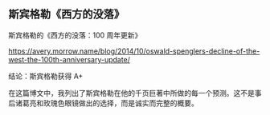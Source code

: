## 斯宾格勒《西方的没落》

斯宾格勒的《西方的没落：100 周年更新》

https://avery.morrow.name/blog/2014/10/oswald-spenglers-decline-of-the-west-the-100th-anniversary-update/

结论：斯宾格勒获得 A+

在这篇博文中，我列出了斯宾格勒在他的千页巨著中所做的每一个预测。这不是事后诸葛亮和玫瑰色眼镜做出的选择，而是诚实而完整的概要。